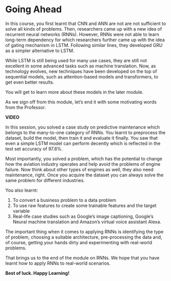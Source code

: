 # Going Ahead

In this course, you first learnt that CNN and ANN are not are not sufficient to solve all kinds of problems. Then, researchers came up with a new idea of recurrent neural networks (RNNs). However, RNNs were not able to learn long-term dependency for which researchers further came up with the idea of gating mechanism in LSTM. Following similar lines, they developed GRU as a simpler alternative to LSTM.

While LSTM is still being used for many use cases, they are still not excellent in some advanced tasks such as machine translation. Now, as technology evolves, new techniques have been developed on the top of sequential models, such as attention-based models and transformers, to get even better results.

You will get to learn more about these models in the later module.

As we sign off from this module, let’s end it with some motivating words from the Professor.

**VIDEO**

In this session, you solved a case study on predictive maintenance which belongs to the many-to-one category of RNNs. You learnt to preprocess the dataset, build the model, then train it and evaluate it finally. You saw that even a simple LSTM model can perform decently which is reflected in the test set accuracy of 97.8%.

Most importantly, you solved a problem, which has the potential to change how the aviation industry operates and help avoid the problems of engine failure. Now think about other types of engines as well, they also need maintenance, right. Once you acquire the dataset you can always solve the same problem for different industries.

You also learnt:

1.  To convert a business problem to a data problem
2.  To use raw features to create some trainable features and the target variable
3.  Real-life case studies such as Google’s image captioning, Google’s Neural machine translation and Amazon’s virtual voice assistant Alexa.

The important thing when it comes to applying RNNs is identifying the type of problem, choosing a suitable architecture, pre-processing the data and, of course, getting your hands dirty and experimenting with real-world problems.

That brings us to the end of the module on RNNs. We hope that you have learnt how to apply RNNs to real-world scenarios.

**Best of luck. Happy Learning!**